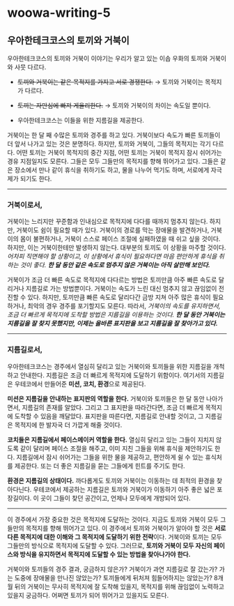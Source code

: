# woowa-writing-5


## 우아한테크코스의 **토끼와 거북이**

우아한테크코스의 토끼와 거북이 이야기는 우리가 알고 있는 이솝 우화의 토끼와 거북이와 사뭇 다르다. 

- ~~토끼와 거북이는 같은 목적지를 가지고 서로 경쟁한다.~~ → 토끼와 거북이는 목적지가 다르다.
    
- ~~토끼는 자만심에 빠져 게을리한다.~~ → 토끼와 거북이의 차이는 속도일 뿐이다.
    
- 우아한테크코스는 이들을 위한 지름길을 제공한다.

거북이는 한 달 째 수많은 토끼와 경주를 하고 있다. 거북이보다 속도가 빠른 토끼들이 더 앞서 나가고 있는 것은 분명하다. 하지만, 토끼와 거북이, 그들의 목적지는 각기 다르다. 어떤 토끼는 거북이 목적지의 중간 지점, 어떤 토끼는 거북이 목적지 잠시 쉬어가는 경유 지점일지도 모른다. 그들은 모두 그들만의 목적지를 향해 뛰어가고 있다. 그들은 같은 장소에서 만나 같이 휴식을 취하기도 하고, 물을 나누어 먹기도 하며, 서로에게 자극제가 되기도 한다.

---

### **거북이로서**,

거북이는 느리지만 꾸준함과 인내심으로 목적지에 다다를 때까지 멈추지 않는다. 하지만, 거북이도 쉼이 필요할 때가 있다. 거북이의 경로를 막는 장애물을 발견하거나, 거북이의 몸이 불편하거나, 거북이 스스로 페이스 조절에 실패하였을 때 쉬고 싶을 것이다. 하지만, 이는 거북이한테만 발생하지 않는다. 대부분의 토끼도 이 상황을 마주할 것이다. _어차피 직면해야 할 상황이고, 이 상황에서 휴식이 필요하다면 마음 편안하게 휴식을 취하는 것이 좋다. **한 달 동안 같은 속도로 멈추지 않은 거북이는 아직 살만해 보인다.**_

거북이가 조금 더 빠른 속도로 목적지에 다다르는 방법은 토끼만큼 아주 빠른 속도로 달리거나 지름길로 가는 방법뿐이다. 거북이는 속도가 느린 대신 멈추지 않고 끊임없이 전진할 수 있다. 하지만, 토끼만큼 빠른 속도로 달리다간 금방 지쳐 아주 많은 휴식이 필요하거나, 최악의 경우 경주를 포기할지도 모른다. 따라서, _거북이의 속도를 유지하면서, 조금 더 빠르게 목적지에 도착할 방법은 지름길을 이용하는 것이다. **한 달 동안 거북이는 지름길을 잘 찾지 못했지만, 이제는 올바른 표지판을 보고 지름길을 잘 찾아가고 있다.**_

---

### **지름길로서**,

우아한테크코스는 경주에서 열심히 달리고 있는 거북이와 토끼들을 위한 지름길을 개척하고 안내한다. 지름길은 조금 더 빠르게 목적지에 도달하기 위함이다. 여기서의 지름길은 우테코에서 만들어준 **미션, 코치, 환경**으로 제공된다.

**미션은 지름길을 안내하는 표지판의 역할을 한다.** 거북이와 토끼들은 한 달 동안 나아가면서, 지름길의 존재를 알았다. 그리고 그 표지판을 따라간다면, 조금 더 빠르게 목적지에 도착할 수 있음을 깨달았다. 표지판을 따른다면, 지름길로 안내할 것이고, 그 지름길은 목적지에 한 발자국 더 가깝게 해줄 것이다. 

**코치들은 지름길에서 페이스메이커 역할을 한다.** 열심히 달리고 있는 그들이 지치지 않도록 같이 달리며 페이스 조절을 해주고, 이미 지친 그들을 위해 휴식을 제안하기도 한다. 지름길에서 잠시 쉬어가는 그들을 위한 물을 제공하고, 편안하게 쉴 수 있는 휴식처를 제공한다. 또는 더 좋은 지름길을 묻는 그들에게 힌트를 주기도 한다. 

**환경은 지름길의 상태이다.** 까다롭게도 토끼와 거북이는 이동하는 데 최적의 환경을 찾아다닌다. 우테코에서 제공하는 지름길은 토끼와 거북이가 이동하기 아주 좋은 넓은 포장길이다. 이 곳이 그들이 찾던 공간이고, 언제나 모두에게 개방되어 있다. 

---

이 경주에서 가장 중요한 것은 목적지에 도달하는 것이다. 지금도 토끼와 거북이 모두 그들만의 목적지를 향해 뛰어가고 있다. 이 경주에서 토끼와 거북이가 알아야 할 것은 **서로 다른 목적지에 대한 이해와 그 목적지에 도달하기 위한 전략**이다. 거북이와 토끼는 모두 그들만의 방식으로 목적지에 도달할 수 있다. 그러므로, **토끼와 거북이 모두 자신의 페이스와 방식을 유지하면서 목적지에 도달할 수 있는 방법을 찾아나가야 한다.**

거북이와 토끼들의 경주 결과, 궁금하지 않은가? 거북이가 과연 지름길로 잘 갔는가? 가는 도중에 장애물을 만나진 않았는가? 토끼들에게 뒤처져 힘들어하지는 않았는가? 8개월 뒤의 거북이는 무사히 목적지에 잘 도착해 있을지, 목적지를 위해 끊임없이 노력하고 있을지 궁금하다. 어쩌면 토끼가 되어 뛰어가고 있을지도 모른다.
